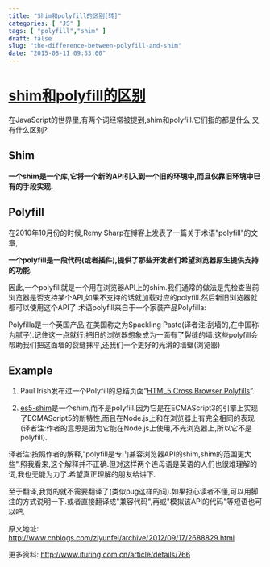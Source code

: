 ```yaml
---
title: "Shim和polyfill的区别[转]"
categories: [ "JS" ]
tags: [ "polyfill","shim" ]
draft: false
slug: "the-difference-between-polyfill-and-shim"
date: "2015-08-11 09:33:00"
---
```


# [shim和polyfill的区别](http://www.cnblogs.com/ziyunfei/archive/2012/09/17/2688829.html) 
在JavaScript的世界里,有两个词经常被提到,shim和polyfill.它们指的都是什么,又有什么区别?

## Shim
**一个shim是一个库,它将一个新的API引入到一个旧的环境中,而且仅靠旧环境中已有的手段实现.**

## Polyfill
在2010年10月份的时候,Remy Sharp在博客上发表了一篇关于术语"polyfill"的文章,

**一个polyfill是一段代码(或者插件),提供了那些开发者们希望浏览器原生提供支持的功能.**

因此,一个polyfill就是一个用在浏览器API上的shim.我们通常的做法是先检查当前浏览器是否支持某个API,如果不支持的话就加载对应的polyfill.然后新旧浏览器就都可以使用这个API了.术语polyfill来自于一个家装产品Polyfilla:

Polyfilla是一个英国产品,在美国称之为Spackling Paste(译者注:刮墙的,在中国称为腻子).记住这一点就行:把旧的浏览器想象成为一面有了裂缝的墙.这些polyfill会帮助我们把这面墙的裂缝抹平,还我们一个更好的光滑的墙壁(浏览器)


<!--more-->


## Example

1. Paul Irish发布过一个Polyfill的总结页面“[HTML5 Cross Browser Polyfills](https://github.com/Modernizr/Modernizr/wiki/HTML5-Cross-Browser-Polyfills)”.

2. [es5-shim](https://github.com/es-shims/es5-shim)是一个shim,而不是polyfill.因为它是在ECMAScript3的引擎上实现了ECMAScript5的新特性,而且在Node.js上和在浏览器上有完全相同的表现(译者注:作者的意思是因为它能在Node.js上使用,不光浏览器上,所以它不是polyfill).

译者注:按照作者的解释,"polyfill是专门兼容浏览器API的shim,shim的范围更大些".照我看来,这个解释并不正确.但对这样两个连母语是英语的人们也很难理解的词,我也无能为力了.希望真正理解的朋友给讲下.

至于翻译,我觉的就不需要翻译了(类似bug这样的词).如果担心读者不懂,可以用脚注的方式说明一下.或者直接翻译成"兼容代码",再或"模拟该API的代码"等短语也可以吧.

原文地址: http://www.cnblogs.com/ziyunfei/archive/2012/09/17/2688829.html

更多资料: http://www.ituring.com.cn/article/details/766

